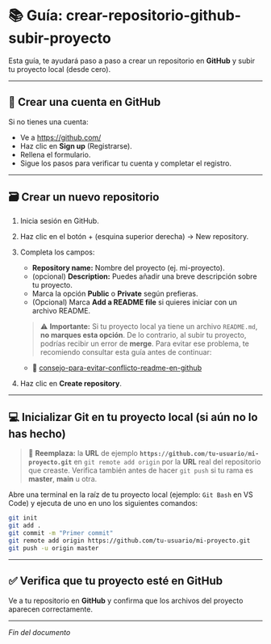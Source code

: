 # 📚 Guía: crear-repositorio-github-subir-proyecto

Esta guía, te ayudará paso a paso a crear un repositorio en **GitHub** y subir tu proyecto local (desde cero).

---

## 🧾 Crear una cuenta en GitHub

Si no tienes una cuenta:

- Ve a https://github.com/
- Haz clic en **Sign up** (Registrarse).
- Rellena el formulario.
- Sigue los pasos para verificar tu cuenta y completar el registro.

---

## 🗃️ Crear un nuevo repositorio

1. Inicia sesión en GitHub.
2. Haz clic en el botón + (esquina superior derecha) → New repository.
3. Completa los campos:
    - **Repository name:** Nombre del proyecto (ej. mi-proyecto).
    - (opcional) **Description:** Puedes añadir una breve descripción sobre tu proyecto.
    - Marca la opción **Public** o **Private** según prefieras.
    - (Opcional) Marca **Add a README file** si quieres iniciar con un archivo README.

    > ⚠️ **Importante:** Si tu proyecto local ya tiene un archivo `README.md`, **no marques esta opción**. De lo contrario, al subir tu proyecto, podrías recibir un error de **merge**. Para evitar ese problema, te recomiendo consultar esta guía antes de continuar:

    - 📖 [consejo-para-evitar-conflicto-readme-en-github](https://github.com/tejada1970/guias-desarrollo/blob/master/entorno-windows/consejos/consejo-para-evitar-conflicto-readme-en-github.md)

4. Haz clic en **Create repository**.

---

## 💻 Inicializar Git en tu proyecto local (si aún no lo has hecho)

> 🔹 **Reemplaza:** la **URL** de ejemplo **`https://github.com/tu-usuario/mi-proyecto.git`** en `git remote add origin` por la **URL** real del repositorio que creaste. Verifica también antes de hacer `git push` si tu rama es **master**, **main** u otra.

Abre una terminal en la raíz de tu proyecto local (ejemplo: `Git Bash` en VS Code) y ejecuta de uno en uno los siguientes comandos:

```bash
git init
git add .
git commit -m "Primer commit"
git remote add origin https://github.com/tu-usuario/mi-proyecto.git
git push -u origin master
```

---

## ✅ Verifica que tu proyecto esté en GitHub

Ve a tu repositorio en **GitHub** y confirma que los archivos del proyecto aparecen correctamente.

---

*Fin del documento*